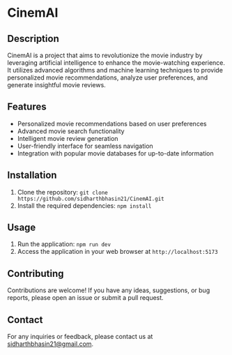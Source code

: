 # CinemAI

## Description
CinemAI is a project that aims to revolutionize the movie industry by leveraging artificial intelligence to enhance the movie-watching experience. It utilizes advanced algorithms and machine learning techniques to provide personalized movie recommendations, analyze user preferences, and generate insightful movie reviews.

## Features
- Personalized movie recommendations based on user preferences
- Advanced movie search functionality
- Intelligent movie review generation
- User-friendly interface for seamless navigation
- Integration with popular movie databases for up-to-date information

## Installation
1. Clone the repository: `git clone https://github.com/sidharthbhasin21/CinemAI.git`
2. Install the required dependencies: `npm install`

## Usage
1. Run the application: `npm run dev`
2. Access the application in your web browser at `http://localhost:5173`

## Contributing
Contributions are welcome! If you have any ideas, suggestions, or bug reports, please open an issue or submit a pull request.


## Contact
For any inquiries or feedback, please contact us at [sidharthbhasin21@gmail.com](mailto:sidharthbhasin21.com).
